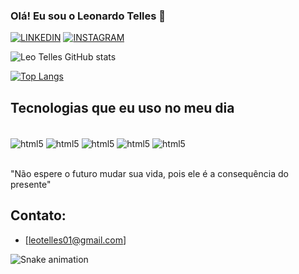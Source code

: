 
### Olá! Eu sou o Leonardo Telles 👋

[![LINKEDIN](https://img.shields.io/badge/LinkedIn-0077B5?style=for-the-badge&logo=linkedin&logoColor=white)](https://www.linkedin.com/in/leonardo-telles-825928206/)
[![INSTAGRAM](https://img.shields.io/badge/Instagram-E4405F?style=for-the-badge&logo=instagram&logoColor=white)](https://www.instagram.com/leo.telles_/)

![Leo Telles GitHub stats](https://github-readme-stats.vercel.app/api?username=LeoTelless&show_icons=true&theme=radical)

[![Top Langs](https://github-readme-stats.vercel.app/api/top-langs/?username=LeoTelless)](https://github.com/anuraghazra/github-readme-stats)

## Tecnologias que eu uso no meu dia

<div style="display: inline-block"><br/>
    <img align="center" alt="html5" src="https://img.shields.io/badge/HTML-239120?style=for-the-badge&logo=html5&logoColor=white" />
    <img align="center" alt="html5" src="https://img.shields.io/badge/CSS3-1572B6?style=for-the-badge&logo=css3&logoColor=white" />
    <img align="center" alt="html5" src="https://img.shields.io/badge/Figma-F24E1E?style=for-the-badge&logo=figma&logoColor=white" />
    <img align="center" alt="html5" src="https://img.shields.io/badge/Adobe%20Photoshop-31A8FF?style=for-the-badge&logo=Adobe%20Photoshop&logoColor=black" />
    <img align="center" alt="html5" src="https://img.shields.io/badge/Adobe%20Premiere%20Pro-9999FF?style=for-the-badge&logo=Adobe%20Premiere%20Pro&logoColor=white" />

</div>

<br>"Não espere o futuro mudar sua vida, pois ele é a consequência do presente"</br>

## Contato: 
- [leotelles01@gmail.com]

![Snake animation](https://github.com/LeoTelless/LeoTelless/blob/output/github-contribution-grid-snake.svg)
